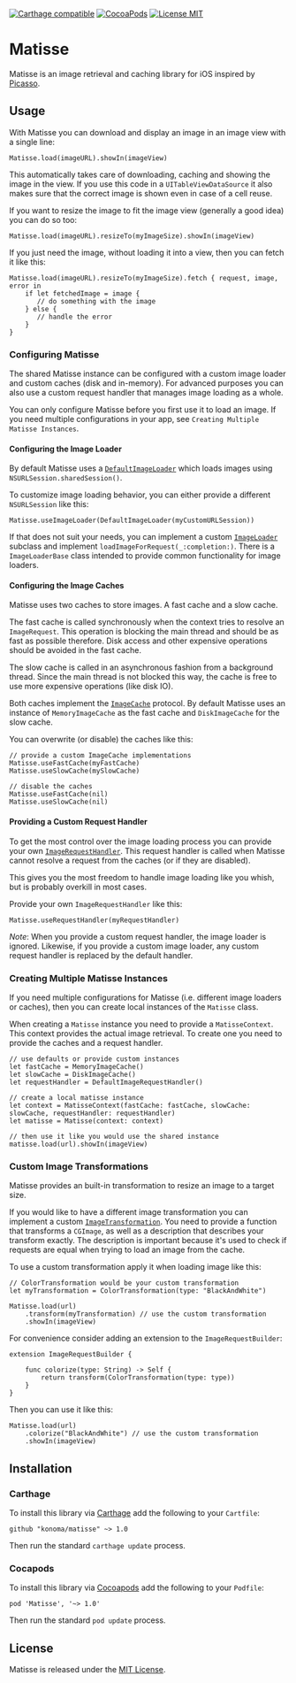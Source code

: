 [![Carthage compatible](https://img.shields.io/badge/Carthage-compatible-4BC51D.svg)](https://github.com/Carthage/Carthage)
[![CocoaPods](https://img.shields.io/cocoapods/v/Matisse.svg)](https://cocoapods.org/pods/Matisse)
[![License MIT](https://img.shields.io/badge/license-MIT-blue.svg)](https://github.com/konoma/matisse/blob/master/LICENSE)

# Matisse

Matisse is an image retrieval and caching library for iOS inspired by
[Picasso](https://github.com/square/picasso).


## Usage

With Matisse you can download and display an image in an image view with
a single line:

    Matisse.load(imageURL).showIn(imageView)

This automatically takes care of downloading, caching and showing the image
in the view. If you use this code in a `UITableViewDataSource` it also makes
sure that the correct image is shown even in case of a cell reuse.

If you want to resize the image to fit the image view (generally a good idea)
you can do so too:

    Matisse.load(imageURL).resizeTo(myImageSize).showIn(imageView)

If you just need the image, without loading it into a view, then you can fetch
it like this:

    Matisse.load(imageURL).resizeTo(myImageSize).fetch { request, image, error in
        if let fetchedImage = image {
           // do something with the image
        } else {
           // handle the error
        }
    }


### Configuring Matisse

The shared Matisse instance can be configured with a custom image loader and custom caches (disk and in-memory).
For advanced purposes you can also use a custom request handler that manages image loading as a whole.

You can only configure Matisse before you first use it to load an image. If you need multiple configurations
in your app, see `Creating Multiple Matisse Instances`.


#### Configuring the Image Loader

By default Matisse uses a [`DefaultImageLoader`](Sources/DefaultImageLoader.swift) which loads images using
`NSURLSession.sharedSession()`.

To customize image loading behavior, you can either provide a different `NSURLSession` like this:

    Matisse.useImageLoader(DefaultImageLoader(myCustomURLSession))

If that does not suit your needs, you can implement a custom [`ImageLoader`](Sources/ImageLoader.swift)
subclass and implement `loadImageForRequest(_:completion:)`. There is a `ImageLoaderBase` class intended
to provide common functionality for image loaders.

#### Configuring the Image Caches

Matisse uses two caches to store images. A fast cache and a slow cache.

The fast cache is called synchronously when the context tries to resolve an `ImageRequest`. This
operation is blocking the main thread and should be as fast as possible therefore. Disk access and
other expensive operations should be avoided in the fast cache.

The slow cache is called in an asynchronous fashion from a background thread. Since the main thread
is not blocked this way, the cache is free to use more expensive operations (like disk IO).

Both caches implement the [`ImageCache`](Sources/ImageCache.swift) protocol. By default Matisse
uses an instance of `MemoryImageCache` as the fast cache and `DiskImageCache` for the slow cache.

You can overwrite (or disable) the caches like this:

    // provide a custom ImageCache implementations
    Matisse.useFastCache(myFastCache)
    Matisse.useSlowCache(mySlowCache)
    
    // disable the caches
    Matisse.useFastCache(nil)
    Matisse.useSlowCache(nil)


#### Providing a Custom Request Handler

To get the most control over the image loading process you can provide your own
[`ImageRequestHandler`](Sources/ImageRequestHandler.swift). This request handler is called when
Matisse cannot resolve a request from the caches (or if they are disabled).

This gives you the most freedom to handle image loading like you whish, but is probably overkill in
most cases.

Provide your own `ImageRequestHandler` like this:

    Matisse.useRequestHandler(myRequestHandler)

_Note_: When you provide a custom request handler, the image loader is ignored. Likewise, if you provide
a custom image loader, any custom request handler is replaced by the default handler.


### Creating Multiple Matisse Instances

If you need multiple configurations for Matisse (i.e. different image loaders or caches), then you
can create local instances of the `Matisse` class.

When creating a `Matisse` instance you need to provide a `MatisseContext`. This context provides
the actual image retrieval. To create one you need to provide the caches and a request handler.

    // use defaults or provide custom instances
    let fastCache = MemoryImageCache()
    let slowCache = DiskImageCache()
    let requestHandler = DefaultImageRequestHandler()
    
    // create a local matisse instance
    let context = MatisseContext(fastCache: fastCache, slowCache: slowCache, requestHandler: requestHandler)
    let matisse = Matisse(context: context)
    
    // then use it like you would use the shared instance
    matisse.load(url).showIn(imageView)


### Custom Image Transformations

Matisse provides an built-in transformation to resize an image to a target size.

If you would like to have a different image transformation you can implement a custom
[`ImageTransformation`](Sources/ImageTransformation.swift). You need to provide a function
that transforms a `CGImage`, as well as a description that describes your transform exactly.
The description is important because it's used to check if requests are equal when trying
to load an image from the cache.

To use a custom transformation apply it when loading image like this:

    // ColorTransformation would be your custom transformation
    let myTransformation = ColorTransformation(type: "BlackAndWhite")
    
    Matisse.load(url)
        .transform(myTransformation) // use the custom transformation
        .showIn(imageView)

For convenience consider adding an extension to the `ImageRequestBuilder`:

    extension ImageRequestBuilder {
        
        func colorize(type: String) -> Self {
            return transform(ColorTransformation(type: type))
        }
    }

Then you can use it like this:

    Matisse.load(url)
        .colorize("BlackAndWhite") // use the custom transformation
        .showIn(imageView)


## Installation

### Carthage

To install this library via [Carthage](https://github.com/Carthage/Carthage) add the
following to your `Cartfile`:

    github "konoma/matisse" ~> 1.0

Then run the standard `carthage update` process.


### Cocapods

To install this library via [Cocoapods](https://cocoapods.org) add the following to
your `Podfile`:

    pod 'Matisse', '~> 1.0'

Then run the standard `pod update` process.


## License

Matisse is released under the [MIT License](LICENSE).